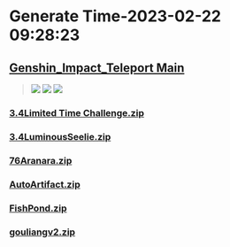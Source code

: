 # Generate Time-2023-02-22 09:28:23

## [Genshin_Impact_Teleport Main](https://github.com/Sam5440/Genshin_Impact_Teleport)

>![](https://komarev.com/ghpvc/?username=done439)
>![](https://komarev.com/ghpvc/?username=done438)
>![](https://komarev.com/ghpvc/?username=done437)

### [3.4Limited Time Challenge.zip](https://raw.githubusercontent.com/Sam5440/Genshin_Impact_Teleport/download/ManualCollectPoint/OtherPoint/3.4Limited%20Time%20Challenge.zip)

### [3.4LuminousSeelie.zip](https://raw.githubusercontent.com/Sam5440/Genshin_Impact_Teleport/download/ManualCollectPoint/OtherPoint/3.4LuminousSeelie.zip)

### [76Aranara.zip](https://raw.githubusercontent.com/Sam5440/Genshin_Impact_Teleport/download/ManualCollectPoint/OtherPoint/76Aranara.zip)

### [AutoArtifact.zip](https://raw.githubusercontent.com/Sam5440/Genshin_Impact_Teleport/download/ManualCollectPoint/OtherPoint/AutoArtifact.zip)

### [FishPond.zip](https://raw.githubusercontent.com/Sam5440/Genshin_Impact_Teleport/download/ManualCollectPoint/OtherPoint/FishPond.zip)

### [gouliangv2.zip](https://raw.githubusercontent.com/Sam5440/Genshin_Impact_Teleport/download/ManualCollectPoint/OtherPoint/gouliangv2.zip)

